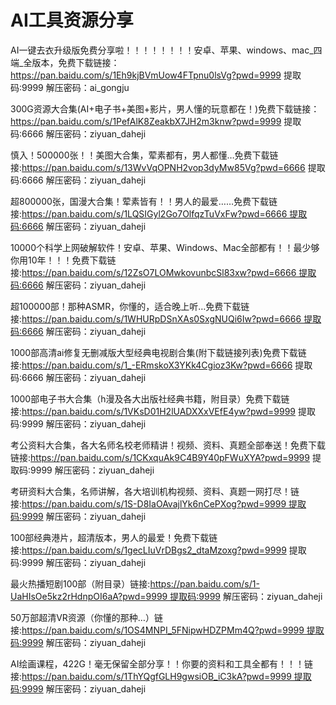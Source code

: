 # AI工具资源分享

AI一键去衣升级版免费分享啦！！！！！！！！安卓、苹果、windows、mac_四端_全版本，免费下载链接：https://pan.baidu.com/s/1Eh9kjBVmUow4FTpnu0lsVg?pwd=9999 提取码:9999 解压密码：ai_gongju

300G资源大合集(AI+电子书+美图+影片，男人懂的玩意都在！)免费下载链接：https://pan.baidu.com/s/1PefAlK8ZeakbX7JH2m3knw?pwd=9999 提取码:6666 解压密码：ziyuan_daheji

慎入！500000张！！美图大合集，荤素都有，男人都懂…免费下载链接:https://pan.baidu.com/s/13WvVqOPNH2vop3dyMw85Vg?pwd=6666 提取码:6666 解压密码：ziyuan_daheji

超800000张，国漫大合集！荤素皆有！！男人的最爱……免费下载链接:https://pan.baidu.com/s/1LQSIGyl2Go7OlfqzTuVxFw?pwd=6666 ​提取码:6666 解压密码：ziyuan_daheji

10000个科学上网破解软件！安卓、苹果、Windows、Mac全部都有！！最少够你用10年！！！免费下载链接:https://pan.baidu.com/s/12ZsO7LOMwkovunbcSl83xw?pwd=6666 提取码:6666 解压密码：ziyuan_daheji

超100000部！那种ASMR，你懂的，适合晚上听…免费下载链接:https://pan.baidu.com/s/1WHURpDSnXAs0SxgNUQi6Iw?pwd=6666 提取码:6666 解压密码：ziyuan_daheji

1000部高清ai修复无删减版大型经典电视剧合集(附下载链接列表)免费下载链接:https://pan.baidu.com/s/1_-ERmskoX3YKk4Cgioz3Kw?pwd=6666 提取码:6666 解压密码：ziyuan_daheji

1000部电子书大合集（h漫及各大出版社经典书籍，附目录）免费下载链接:https://pan.baidu.com/s/1VKsD01H2lUADXXxVEfE4yw?pwd=9999 提取码:9999 解压密码：ziyuan_daheji

考公资料大合集，各大名师名校老师精讲！视频、资料、真题全部奉送！免费下载链接:https://pan.baidu.com/s/1CKxquAk9C4B9Y40pFWuXYA?pwd=9999 提取码:9999 解压密码：ziyuan_daheji

考研资料大合集，名师讲解，各大培训机构视频、资料、真题一网打尽！链接:https://pan.baidu.com/s/1S-D8IaOAvajlYk6nCePXog?pwd=9999 提取码:9999 解压密码：ziyuan_daheji

100部经典港片，超清版本，男人的最爱！免费下载链接:https://pan.baidu.com/s/1gecLIuVrDBgs2_dtaMzoxg?pwd=9999 提取码:9999 解压密码：ziyuan_daheji

最火热播短剧100部（附目录）链接:https://pan.baidu.com/s/1-UaHIsOe5kz2rHdnpOI6aA?pwd=9999 提取码:9999 解压密码：ziyuan_daheji

50万部超清VR资源（你懂的那种…）链接:https://pan.baidu.com/s/1OS4MNPI_5FNipwHDZPMm4Q?pwd=9999 提取码:9999 解压密码：ziyuan_daheji

AI绘画课程，422G！毫无保留全部分享！！你要的资料和工具全都有！！！链接:https://pan.baidu.com/s/1ThYQgfGLH9gwsiOB_iC3kA?pwd=9999 提取码:9999 解压密码：ziyuan_daheji
